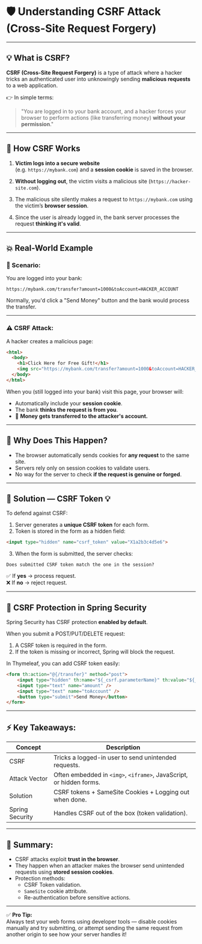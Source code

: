 

# 🛡️ Understanding CSRF Attack (Cross-Site Request Forgery)

---

## 💡 What is CSRF?

**CSRF (Cross-Site Request Forgery)** is a type of attack where a hacker tricks an authenticated user into unknowingly sending **malicious requests** to a web application.

👉 In simple terms:  
> "You are logged in to your bank account, and a hacker forces your browser to perform actions (like transferring money) **without your permission**."

---

## 🧠 How CSRF Works

1. **Victim logs into a secure website**  
   (e.g. `https://mybank.com`) and a **session cookie** is saved in the browser.

2. **Without logging out**, the victim visits a malicious site (`https://hacker-site.com`).

3. The malicious site silently makes a request to `https://mybank.com` using the victim’s **browser session**.

4. Since the user is already logged in, the bank server processes the request **thinking it's valid**.

---

## 💥 Real-World Example

### 🏦 Scenario:

You are logged into your bank:

```
https://mybank.com/transfer?amount=1000&toAccount=HACKER_ACCOUNT
```

Normally, you'd click a "Send Money" button and the bank would process the transfer.

---

### ⚠️ CSRF Attack:

A hacker creates a malicious page:

```html
<html>
  <body>
    <h1>Click Here for Free Gift!</h1>
    <img src="https://mybank.com/transfer?amount=1000&toAccount=HACKER_ACCOUNT" style="display:none;">
  </body>
</html>
```

When you (still logged into your bank) visit this page, your browser will:

- Automatically include your **session cookie**.
- The bank **thinks the request is from you**.
- 💸 **Money gets transferred to the attacker's account.**

---

## 🧐 Why Does This Happen?

- The browser automatically sends cookies for **any request** to the same site.
- Servers rely only on session cookies to validate users.
- No way for the server to check **if the request is genuine or forged**.

---

## 🧯 Solution — CSRF Token 💡

To defend against CSRF:

1. Server generates a **unique CSRF token** for each form.
2. Token is stored in the form as a hidden field:

```html
<input type="hidden" name="csrf_token" value="X1a2b3c4d5e6">
```

3. When the form is submitted, the server checks:

```
Does submitted CSRF token match the one in the session?
```

✅ If **yes** → process request.  
❌ If **no** → reject request.

---

## 💪 CSRF Protection in Spring Security

Spring Security has CSRF protection **enabled by default**.

When you submit a POST/PUT/DELETE request:

1. A CSRF token is required in the form.
2. If the token is missing or incorrect, Spring will block the request.

In Thymeleaf, you can add CSRF token easily:

```html
<form th:action="@{/transfer}" method="post">
    <input type="hidden" th:name="${_csrf.parameterName}" th:value="${_csrf.token}" />
    <input type="text" name="amount" />
    <input type="text" name="toAccount" />
    <button type="submit">Send Money</button>
</form>
```

---

## ⚡ Key Takeaways:

| Concept | Description |
|---------|-------------|
| CSRF | Tricks a logged-in user to send unintended requests. |
| Attack Vector | Often embedded in `<img>`, `<iframe>`, JavaScript, or hidden forms. |
| Solution | CSRF tokens + SameSite Cookies + Logging out when done. |
| Spring Security | Handles CSRF out of the box (token validation). |

---

## 🧠 Summary:

- CSRF attacks exploit **trust in the browser**.
- They happen when an attacker makes the browser send unintended requests using **stored session cookies**.
- Protection methods:
   - CSRF Token validation.
   - `SameSite` cookie attribute.
   - Re-authentication before sensitive actions.

---

✅ **Pro Tip:**  
Always test your web forms using developer tools — disable cookies manually and try submitting, or attempt sending the same request from another origin to see how your server handles it!

